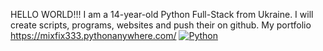 HELLO WORLD!!! I am a 14-year-old Python Full-Stack from Ukraine. I will create scripts, programs, websites and push their on github.
My portfolio https://mixfix333.pythonanywhere.com/
[![Python](https://img.shields.io/badge/Python-3776AB?style=for-the-badge&logo=python&logoColor=white)](https://www.python.org/)

